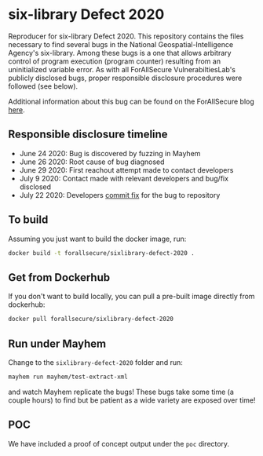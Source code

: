 # six-library Defect 2020

Reproducer for six-library Defect 2020. This repository contains the files necessary to find several bugs in the National Geospatial-Intelligence Agency's six-library. Among these bugs is a one that allows arbitrary control of program execution (program counter) resulting from an uninitialized variable error. As with all ForAllSecure VulnerabiltiesLab's publicly disclosed bugs, proper responsible disclosure procedures were followed (see below).

Additional information about this bug can be found on the ForAllSecure blog [here](https://forallsecure.com/blog/nga).

## Responsible disclosure timeline

- June 24 2020: Bug is discovered by fuzzing in Mayhem
- June 26 2020: Root cause of bug diagnosed
- June 29 2020: First reachout attempt made to contact developers
- July 9 2020: Contact made with relevant developers and bug/fix disclosed
- July 22 2020: Developers [commit fix](https://github.com/mdaus/nitro/commit/22716b796a968cdfcf0f681577965175942f81a6) for the bug to repository

## To build

Assuming you just want to build the docker image, run:

```bash
docker build -t forallsecure/sixlibrary-defect-2020 .
```

## Get from Dockerhub

If you don't want to build locally, you can pull a pre-built image
directly from dockerhub:

```bash
docker pull forallsecure/sixlibrary-defect-2020
```

## Run under Mayhem

Change to the `sixlibrary-defect-2020` folder and run:

```bash
mayhem run mayhem/test-extract-xml
```

and watch Mayhem replicate the bugs! These bugs take some time (a couple hours) to find but be patient as a wide variety are exposed over time!

## POC

We have included a proof of concept output under the `poc`
directory.
